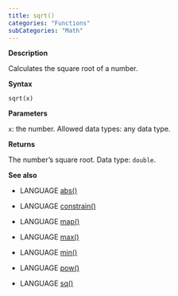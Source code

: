 ```yaml
---
title: sqrt()
categories: "Functions"
subCategories: "Math"
---
```


**Description**

Calculates the square root of a number.

**Syntax**

`sqrt(x)`

**Parameters**

`x`: the number. Allowed data types: any data type.

**Returns**

The number’s square root. Data type: `double`.

**See also**

-   LANGUAGE [abs()](../abs)

-   LANGUAGE [constrain()](../constrain)

-   LANGUAGE [map()](../map)

-   LANGUAGE [max()](../max)

-   LANGUAGE [min()](../min)

-   LANGUAGE [pow()](../pow)

-   LANGUAGE [sq()](../sq)

